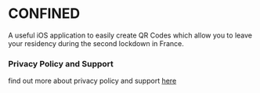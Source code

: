 # CONFINED

A useful iOS application to easily create QR Codes which allow you to leave your residency during the second lockdown in France.

### Privacy Policy and Support

find out more about privacy policy and support [here](https://charleslanier.github.io/confined)

